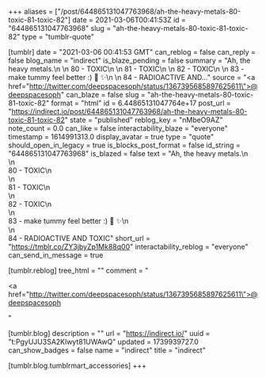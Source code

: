 +++
aliases = ["/post/644865131047763968/ah-the-heavy-metals-80-toxic-81-toxic-82"]
date = 2021-03-06T00:41:53Z
id = "644865131047763968"
slug = "ah-the-heavy-metals-80-toxic-81-toxic-82"
type = "tumblr-quote"

[tumblr]
date = "2021-03-06 00:41:53 GMT"
can_reblog = false
can_reply = false
blog_name = "indirect"
is_blaze_pending = false
summary = "Ah, the heavy metals.\n \n 80 - TOXIC\n \n 81 - TOXIC\n \n 82 - TOXIC\n \n 83 - make tummy feel better :) 🌈 ✨\n \n 84 - RADIOACTIVE AND..."
source = "<a href=\"http://twitter.com/deepspacesoph/status/1367395685897625611\">@deepspacesoph</a>"
can_blaze = false
slug = "ah-the-heavy-metals-80-toxic-81-toxic-82"
format = "html"
id = 6.44865131047764e+17
post_url = "https://indirect.io/post/644865131047763968/ah-the-heavy-metals-80-toxic-81-toxic-82"
state = "published"
reblog_key = "nMbeO9AZ"
note_count = 0.0
can_like = false
interactability_blaze = "everyone"
timestamp = 1614991313.0
display_avatar = true
type = "quote"
should_open_in_legacy = true
is_blocks_post_format = false
id_string = "644865131047763968"
is_blazed = false
text = "Ah, the heavy metals.\n<br/>\n<br/>80 - TOXIC\n<br/>\n<br/>81 - TOXIC\n<br/>\n<br/>82 - TOXIC\n<br/>\n<br/>83 - make tummy feel better :) 🌈 ✨\n<br/>\n<br/>84 - RADIOACTIVE AND TOXIC"
short_url = "https://tmblr.co/ZY3jbyZp1Mk88q00"
interactability_reblog = "everyone"
can_send_in_message = true

[tumblr.reblog]
tree_html = ""
comment = "<p><a href=\"http://twitter.com/deepspacesoph/status/1367395685897625611\">@deepspacesoph</a></p>"

[tumblr.blog]
description = ""
url = "https://indirect.io/"
uuid = "t:PgyUJU3SA2Klwyt81UWAwQ"
updated = 1739939727.0
can_show_badges = false
name = "indirect"
title = "indirect"

[tumblr.blog.tumblrmart_accessories]
+++
